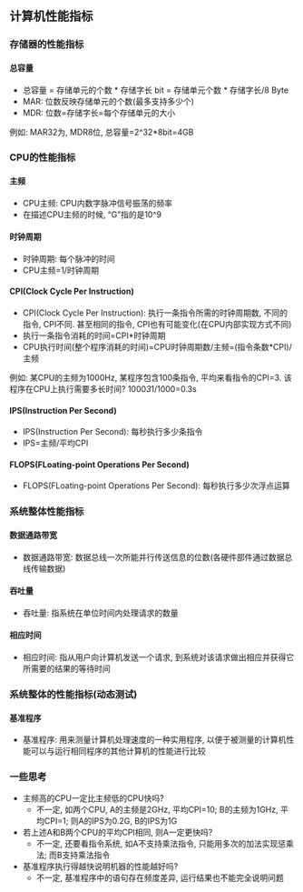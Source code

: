 ## 计算机性能指标

### 存储器的性能指标

#### 总容量

- 总容量 = 存储单元的个数 * 存储字长 bit = 存储单元个数 * 存储字长/8 Byte
- MAR: 位数反映存储单元的个数(最多支持多少个)
- MDR: 位数=存储字长=每个存储单元的大小

例如: MAR32为, MDR8位, 总容量=2^32*8bit=4GB

### CPU的性能指标

#### 主频

- CPU主频: CPU内数字脉冲信号振荡的频率
- 在描述CPU主频的时候, “G”指的是10^9

#### 时钟周期

- 时钟周期: 每个脉冲的时间
- CPU主频=1/时钟周期

#### CPI(Clock Cycle Per Instruction)

- CPI(Clock Cycle Per Instruction): 执行一条指令所需的时钟周期数, 不同的指令, CPI不同. 甚至相同的指令, CPI也有可能变化(在CPU内部实现方式不同)
- 执行一条指令消耗的时间=CPI*时钟周期
- CPU执行时间(整个程序消耗的时间)=CPU时钟周期数/主频=(指令条数*CPI)/主频

例如: 某CPU的主频为1000Hz, 某程序包含100条指令, 平均来看指令的CPI=3. 该程序在CPU上执行需要多长时间? 1000*3*1/1000=0.3s

#### IPS(Instruction Per Second)

- IPS(Instruction Per Second): 每秒执行多少条指令
- IPS=主频/平均CPI

#### FLOPS(FLoating-point Operations Per Second)

- FLOPS(FLoating-point Operations Per Second): 每秒执行多少次浮点运算

### 系统整体性能指标

#### 数据通路带宽

- 数据通路带宽: 数据总线一次所能并行传送信息的位数(各硬件部件通过数据总线传输数据)

#### 吞吐量

- 吞吐量: 指系统在单位时间内处理请求的数量

#### 相应时间

- 相应时间: 指从用户向计算机发送一个请求, 到系统对该请求做出相应并获得它所需要的结果的等待时间

### 系统整体的性能指标(动态测试)

#### 基准程序

- 基准程序: 用来测量计算机处理速度的一种实用程序, 以便于被测量的计算机性能可以与运行相同程序的其他计算机的性能进行比较

### 一些思考

- 主频高的CPU一定比主频低的CPU快吗? 
  - 不一定, 如两个CPU, A的主频是2GHz, 平均CPI=10; B的主频为1GHz, 平均CPI=1; 则A的IPS为0.2G, B的IPS为1G
- 若上述A和B两个CPU的平均CPI相同, 则A一定更快吗?
  - 不一定, 还要看指令系统, 如A不支持乘法指令, 只能用多次的加法实现惩乘法; 而B支持乘法指令
- 基准程序执行得越快说明机器的性能越好吗?
  - 不一定, 基准程序中的语句存在频度差异, 运行结果也不能完全说明问题